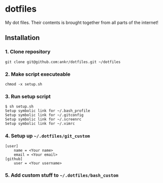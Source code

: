 # dotfiles

My dot files. Their contents is brought together from all parts of the internet!

## Installation

### 1. Clone repository
```git clone git@github.com:ankr/dotfiles.git ~/dotfiles```

### 2. Make script executeable
```chmod -x setup.sh```

### 3. Run setup script
```
$ sh setup.sh
Setup symbolic link for ~/.bash_profile
Setup symbolic link for ~/.gitconfig
Setup symbolic link for ~/.screenrc
Setup symbolic link for ~/.vimrc
```

### 4. Setup up `~/.dotfiles/git_custom`
```
[user]
	name = <Your name>
	email = <Your email>
[github]
	user = <Your username>
```

### 5. Add custom stuff to `~/.dotfiles/bash_custom`
